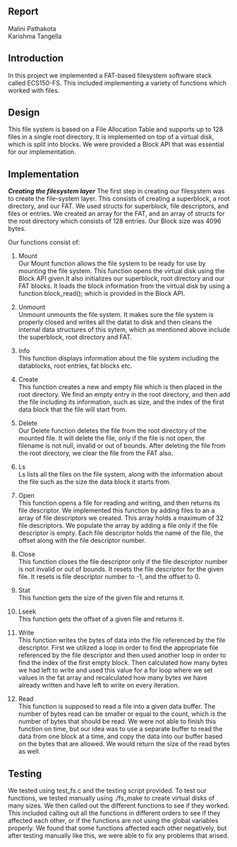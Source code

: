 ## Report
Malini Pathakota <br />
Karishma Tangella <br />

## Introduction
In this project we implemented a FAT-based filesystem software stack called 
ECS150-FS. This included implementing a variety of functions which worked 
with files. 

## Design
This file system is based on a File Allocation Table and supports up to 128 
files in a single root directory. It is implemented on top of a virtual disk,
which is split into blocks. We were provided a Block API that was essential
for our implementation. 

## Implementation

***Creating the filesystem layer***
The first step in creating our filesystem was to create the file-system layer. 
This consists of creating a superblock, a root directory, and our FAT. We used 
structs for superblock, file descriptors, and files or entries. We created an 
array for the FAT, and an array of structs for the root directory which 
consists of 128 entries. Our Block size was 4096 bytes.

Our functions consist of:

1. Mount<br/>
Our Mount function allows the file system to be ready for use by mounting the 
file system. This function opens the virtual disk using the Block API given.It
also initializes our superblock, root directory and our FAT blocks. It loads 
the block information from the virtual disk by using a function block_read(); 
which is provided in the Block API.


2. Unmount<br/>
Unmount unmounts the file system. It makes sure the file system is properly 
closed and writes all the datat to disk and then cleans the internal data 
structures of this sytem, which as mentioned above include the superblock,
root directory and FAT. 

3. Info<br/>
This function displays information about the file system including the 
datablocks, root entries, fat blocks etc. 

4. Create<br/>
This function creates a new and empty file which is then placed in the root 
directory. We find an empty entry in the root directory, and then add the 
file including its information, such as size, and the index of the first 
data block that the file will start from.   

5. Delete<br/>
Our Delete function deletes the file from the root directory of the mounted
file. It will delete the file, only if the file is not open, the filename
is not null, invalid or out of bounds. After deleting the file from the
root directory, we clear the file from the FAT also.
6. Ls<br/>
Ls lists all the files on the file system, along with the information about
 the file such as the size the data block it starts from.

7. Open<br/>
This function opens a file for reading and writing, and then returns its file
descriptor. We implemented this function by adding files to an a array of file
descriptors we created. This array holds a maximum of 32 file descriptors. 
We populate the array by adding a file only if the file descriptor is empty.
Each file descriptor holds the name of the file, the offset along with the
file descriptor number.

8. Close<br/>
This function closes the file descriptor only if the file descriptor number 
is not invalid or out of bounds. It resets the file descriptor for the given
file. It resets is file descriptor number to -1, and the offset to 0.

9. Stat<br/>
This function gets the size of the given file and returns it.
10. Lseek<br/>
This function gets the offset of a given file and returns it.

11. Write<br/>
This function writes the bytes of data into the file referenced by the file
descriptor. First we utilized a loop in order to find the appropriate file
referenced by the file descriptor and then used another loop in order to 
find the index of the first empty block. Then calculated how many bytes we 
had left to write and used this value for a for loop where we set values in 
the fat array and recalculated how many bytes we have already written and 
have left to write on every iteration.

12. Read<br/>
This function is supposed to read a file into a given data buffer. The number 
of bytes read can be smaller or equal to the count, which is the number of 
bytes that should be read. We were not able to finish this function on time, 
but our idea was to use a separate buffer to read the data from one block at
a time, and copy the data into our buffer based on the bytes that are 
allowed. We would return the size of the read bytes as well.

## Testing
We tested using test_fs.c and the testing script provided. To test our
functions, we tested manually using ./fs_make to create virtual disks
of many sizes. We then called out the different functions to see if
they worked. This included calling out all the functions in different 
orders to see if they affected each other, or if the functions are not
using the global variables properly. We found that some functions
affected each other negatively, but after testing manually like 
this, we were able to fix any problems that arised. 

